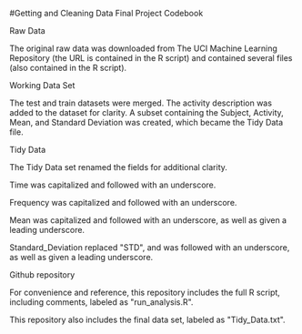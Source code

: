 #Getting and Cleaning Data Final Project Codebook

Raw Data

The original raw data was downloaded from The UCI Machine Learning Repository (the URL is contained in the R script) and contained several files (also contained in the R script).

Working Data Set

The test and train datasets were merged. The activity description was added to the dataset for clarity. A subset containing the Subject, Activity, Mean, and Standard Deviation was created, which became the Tidy Data file.

Tidy Data

The Tidy Data set renamed the fields for additional clarity.

Time was capitalized and followed with an underscore.

Frequency was capitalized and followed with an underscore.

Mean was capitalized and followed with an underscore, as well as given a leading underscore.

Standard_Deviation replaced "STD", and was followed with an underscore, as well as given a leading underscore.

Github repository

For convenience and reference, this repository includes the full R script, including comments, labeled as "run_analysis.R".

This repository also includes the final data set, labeled as "Tidy_Data.txt".